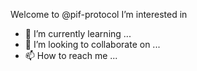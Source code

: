 Welcome to @pif-protocol
I’m interested in 
- 🌱 I’m currently learning ...
- 💞️ I’m looking to collaborate on ...
- 📫 How to reach me ...

<!---
pif-protocol/pif-protocol is a ✨ special ✨ repository because its `README.md` (this file) appears on your GitHub profile.
You can click the Preview link to take a look at your changes.
--->
